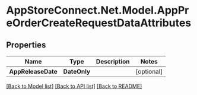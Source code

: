 # AppStoreConnect.Net.Model.AppPreOrderCreateRequestDataAttributes

## Properties

Name | Type | Description | Notes
------------ | ------------- | ------------- | -------------
**AppReleaseDate** | **DateOnly** |  | [optional] 

[[Back to Model list]](../README.md#documentation-for-models) [[Back to API list]](../README.md#documentation-for-api-endpoints) [[Back to README]](../README.md)

